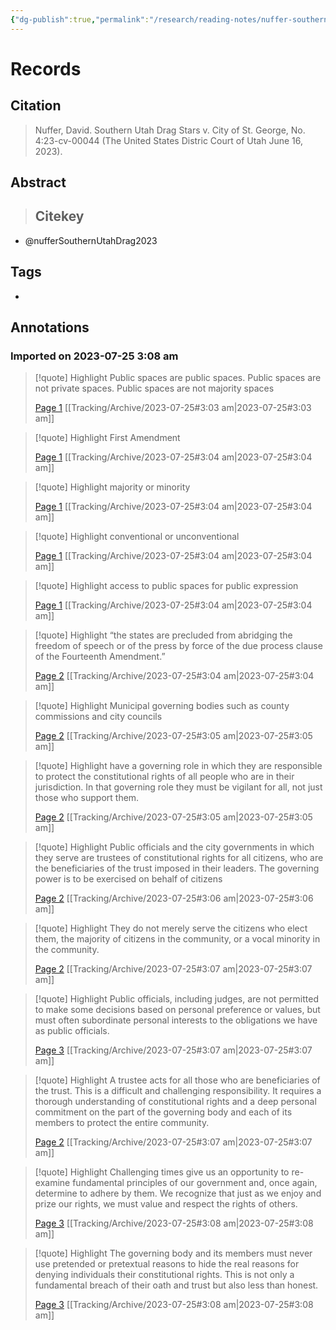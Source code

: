 ```yaml
---
{"dg-publish":true,"permalink":"/research/reading-notes/nuffer-southern-utah-drag2023/","tags":["gardenEntry"]}
---
```



# Records
## Citation
> Nuffer, David. Southern Utah Drag Stars v. City of St. George, No. 4:23-cv-00044 (The United States Distric Court of Utah June 16, 2023).

## Abstract
>## Citekey
- @nufferSouthernUtahDrag2023

## Tags
-

## Annotations


### Imported on 2023-07-25 3:08 am

> [!quote] Highlight
> Public spaces are public spaces. Public spaces are not private spaces. Public spaces are not majority spaces
>
> [Page 1](zotero://open-pdf/library/items/F9KXWMVY?page=1) [[Tracking/Archive/2023-07-25#3:03 am\|2023-07-25#3:03 am]]

> [!quote] Highlight
> First Amendment
>
> [Page 1](zotero://open-pdf/library/items/F9KXWMVY?page=1) [[Tracking/Archive/2023-07-25#3:04 am\|2023-07-25#3:04 am]]

> [!quote] Highlight
> majority or minority
>
> [Page 1](zotero://open-pdf/library/items/F9KXWMVY?page=1) [[Tracking/Archive/2023-07-25#3:04 am\|2023-07-25#3:04 am]]

> [!quote] Highlight
> conventional or unconventional
>
> [Page 1](zotero://open-pdf/library/items/F9KXWMVY?page=1) [[Tracking/Archive/2023-07-25#3:04 am\|2023-07-25#3:04 am]]

> [!quote] Highlight
> access to public spaces for public expression
>
> [Page 1](zotero://open-pdf/library/items/F9KXWMVY?page=1) [[Tracking/Archive/2023-07-25#3:04 am\|2023-07-25#3:04 am]]

> [!quote] Highlight
> “the states are precluded from abridging the freedom of speech or of the press by force of the due process clause of the Fourteenth Amendment.”
>
> [Page 2](zotero://open-pdf/library/items/F9KXWMVY?page=2) [[Tracking/Archive/2023-07-25#3:04 am\|2023-07-25#3:04 am]]

> [!quote] Highlight
> Municipal governing bodies such as county commissions and city councils
>
> [Page 2](zotero://open-pdf/library/items/F9KXWMVY?page=2) [[Tracking/Archive/2023-07-25#3:05 am\|2023-07-25#3:05 am]]

> [!quote] Highlight
> have a governing role in which they are responsible to protect the constitutional rights of all people who are in their jurisdiction. In that governing role they must be vigilant for all, not just those who support them.
>
> [Page 2](zotero://open-pdf/library/items/F9KXWMVY?page=2) [[Tracking/Archive/2023-07-25#3:05 am\|2023-07-25#3:05 am]]

> [!quote] Highlight
> Public officials and the city governments in which they serve are trustees of constitutional rights for all citizens, who are the beneficiaries of the trust imposed in their leaders. The governing power is to be exercised on behalf of citizens
>
> [Page 2](zotero://open-pdf/library/items/F9KXWMVY?page=2) [[Tracking/Archive/2023-07-25#3:06 am\|2023-07-25#3:06 am]]

> [!quote] Highlight
> They do not merely serve the citizens who elect them, the majority of citizens in the community, or a vocal minority in the community.
>
> [Page 2](zotero://open-pdf/library/items/F9KXWMVY?page=2) [[Tracking/Archive/2023-07-25#3:07 am\|2023-07-25#3:07 am]]

> [!quote] Highlight
> Public officials, including judges, are not permitted to make some decisions based on personal preference or values, but must often subordinate personal interests to the obligations we have as public officials.
>
> [Page 3](zotero://open-pdf/library/items/F9KXWMVY?page=3) [[Tracking/Archive/2023-07-25#3:07 am\|2023-07-25#3:07 am]]

> [!quote] Highlight
> A trustee acts for all those who are beneficiaries of the trust. This is a difficult and challenging responsibility. It requires a thorough understanding of constitutional rights and a deep personal commitment on the part of the governing body and each of its members to protect the entire community.
>
> [Page 2](zotero://open-pdf/library/items/F9KXWMVY?page=2) [[Tracking/Archive/2023-07-25#3:07 am\|2023-07-25#3:07 am]]

> [!quote] Highlight
> Challenging times give us an opportunity to re-examine fundamental principles of our government and, once again, determine to adhere by them. We recognize that just as we enjoy and prize our rights, we must value and respect the rights of others.
>
> [Page 3](zotero://open-pdf/library/items/F9KXWMVY?page=3) [[Tracking/Archive/2023-07-25#3:08 am\|2023-07-25#3:08 am]]

> [!quote] Highlight
> The governing body and its members must never use pretended or pretextual reasons to hide the real reasons for denying individuals their constitutional rights. This is not only a fundamental breach of their oath and trust but also less than honest.
>
> [Page 3](zotero://open-pdf/library/items/F9KXWMVY?page=3) [[Tracking/Archive/2023-07-25#3:08 am\|2023-07-25#3:08 am]]





